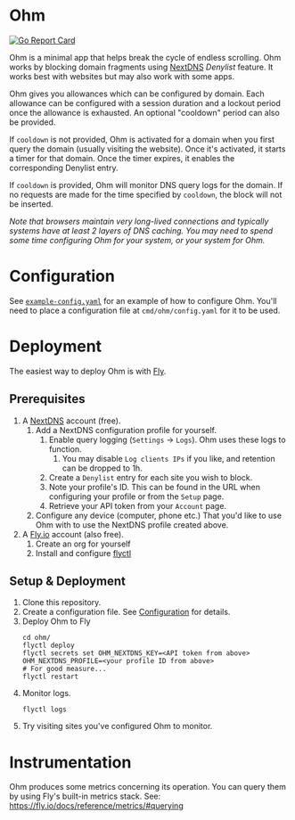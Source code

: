 # Ohm

[![Go Report Card](https://goreportcard.com/badge/github.com/pnovotnak/ohm)](https://goreportcard.com/report/github.com/pnovotnak/ohm)

Ohm is a minimal app that helps break the cycle of endless scrolling. Ohm works by blocking domain fragments using 
[NextDNS](https://nextdns.com/) _Denylist_ feature. It works best with websites but may also work with some apps.

Ohm gives you allowances which can be configured by domain. Each allowance can be configured with a session duration 
and a lockout period once the allowance is exhausted. An optional "cooldown" period can also be provided.

If `cooldown` is not provided, Ohm is activated for a domain when you first query the domain (usually visiting the 
website). Once it's activated, it starts a timer for that domain. Once the timer expires, it enables the corresponding 
Denylist entry.

If `cooldown` is provided, Ohm will monitor DNS query logs for the domain. If no requests are made for the time specified 
by `cooldown`, the block will not be inserted.

_Note that browsers maintain very long-lived connections and typically systems have at least 2 layers of DNS caching. 
You may need to spend some time configuring Ohm for your system, or your system for Ohm._

# Configuration

See [`example-config.yaml`](example-config.yaml) for an example of how to configure Ohm. You'll need to place a 
configuration file at `cmd/ohm/config.yaml` for it to be used. 

# Deployment

The easiest way to deploy Ohm is with [Fly](https://fly.io/).

## Prerequisites

1. A [NextDNS](https://nextdns.com/) account (free).
   1. Add a NextDNS configuration profile for yourself.
      1. Enable query logging (`Settings` -> `Logs`). Ohm uses these logs to function.
         1. You may disable `Log clients IPs` if you like, and retention can be dropped to 1h.
      2. Create a `Denylist` entry for each site you wish to block.
      3. Note your profile's ID. This can be found in the URL when configuring your profile or from the `Setup` page.
      4. Retrieve your API token from your `Account` page.
   1. Configure any device (computer, phone etc.) That you'd like to use Ohm with to use the NextDNS profile created above.
2. A [Fly.io](https://fly.io/) account (also free).
   1. Create an org for yourself
   2. Install and configure [flyctl](https://fly.io/docs/getting-started/installing-flyctl/)

## Setup & Deployment

1. Clone this repository.
2. Create a configuration file. See [Configuration](#configuration) for details.
3. Deploy Ohm to Fly
   ```shell
   cd ohm/
   flyctl deploy
   flyctl secrets set OHM_NEXTDNS_KEY=<API token from above> OHM_NEXTDNS_PROFILE=<your profile ID from above>
   # For good measure...
   flyctl restart
   ```
4. Monitor logs.
   ```shell
   flyctl logs
   ```
5. Try visiting sites you've configured Ohm to monitor.

# Instrumentation

Ohm produces some metrics concerning its operation. You can query them by using Fly's built-in metrics stack. See: https://fly.io/docs/reference/metrics/#querying 
